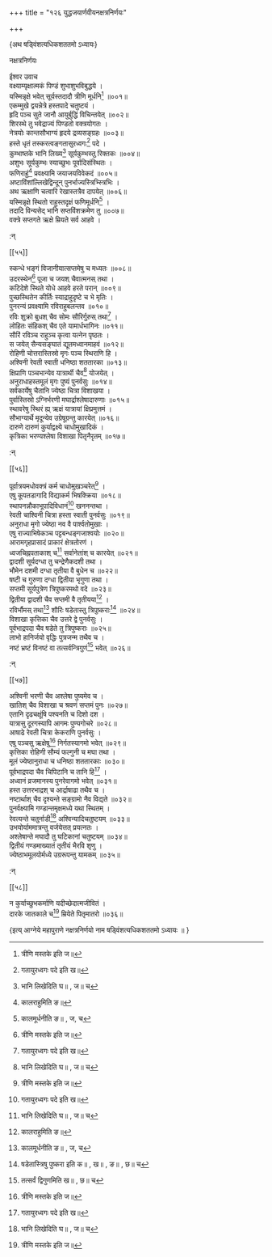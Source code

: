 +++
title = "१२६ युद्धजयार्णवीयनक्षत्रनिर्णयः"

+++

\{अथ षड्विंशत्यधिकशततमो ऽध्यायः\}

नक्षत्रनिर्णयः  
    
ईश्वर उवाच  
वक्ष्याम्यृक्षात्मकं पिण्डं शुभाशुभविबुद्धये   ।  
यस्मिन्नृक्षे भवेत् सूर्यस्तदादौ त्रीणि मूर्धनि[^१]   ॥००१॥  
एकम्मुखे द्वयन्नेत्रे हस्तपादे चतुष्टयं ।  
हृदि पञ्च सुते जानौ आयुर्बुद्धिं विचिन्तयेत् ॥००२॥  
शिरस्थे तु भवेद्राज्यं पिण्डतो वक्त्रयोगतः ।  
नेत्रयोः कान्तसौभाग्यं हृदये द्रव्यसङ्ग्रहः   ॥००३॥  
हस्ते धृतं तस्करत्वङ्गतासुरध्वगः[^२] पदे ।  
कुम्भाष्तके भानि लिख्य[^३] सूर्यकुम्भस्तु रिक्तकः   ॥००४॥  
अशुभः सूर्यकुम्भः स्याच्छुभः पूर्वादिसंस्थितः   ।  
फणिराहुं[^४] प्रवक्ष्यामि जयाजयविवेकदं ॥००५॥  
अष्टाविंशांल्लिखेद्विन्दून् पुनर्भाज्यस्त्रिभ्स्त्रिभिः   ।  
अथ ऋक्षाणि चत्वारि रेखास्तत्रैव दापयेत् ॥००६॥  
यस्मिन्नृक्षे स्थितो राहुस्तदृक्षं फणिमूर्धनि[^५]   ।  
तदादि विन्यसेद् भानि सप्तविंशक्रमेण तु ॥००७॥  
वक्त्रे सप्तगते ऋक्षे म्रियते सर्व आहवे ।  
    
:न्  
    
[^१]: त्रीणि मस्तके इति ज॥  
    
[^२]: गतायुरध्वगः पदे इति ख॥  
    
[^३]: भानि लिखेदिति घ॥ , ज॥ च  
    
[^४]: कालराहुमिति ङ॥  
    
[^५]: कालमूर्धनीति ङ॥ , ज, च  

[[५५]]
    
स्कन्धे भङ्गं विजानीयात्सप्तमेषु च मध्यतः   ॥००८॥  
उदरस्थेन[^१] पूजा च जयश् चैवात्मनस् तथा ।  
कटिदेशे स्थिते योधे आहवे हरते परान् ॥००९॥  
पुच्छस्थितेन कीर्तिः स्याद्राहुदृष्टे च भे मृतिः   ।  
पुनरन्यं प्रवक्ष्यामि रविराहुबलन्तव ॥०१०॥  
रविः शुक्रो बुधश् चैव सोमः सौरिर्गुरुस् तथा[^२]   ।  
लोहितः संहिकश् चैव एते यामार्धभागिनः ॥०११॥  
सौरिं रविञ्च राहुञ्च कृत्वा यत्नेन पृष्ठतः   ।  
स जयेत् सैन्यसङ्घातं द्यूतमध्वानमाहवं ॥०१२॥  
रोहिणी चोत्तरास्तिस्रो मृगः पञ्च स्थिराणि हि ।  
अश्विनी रेवती स्वाती धनिष्ठा शततारका ॥०१३॥  
क्षिप्राणि पञ्चभान्येव यात्रार्थी चैव[^३] योजयेत्   ।  
अनुराधाहस्तमूलं मृगः पुष्यं पुनर्वसुः   ॥०१४॥  
सर्वकार्येषु चैतानि ज्येष्ठा चित्रा विशाखया ।  
पुर्वास्तिस्रो ऽग्निर्भरणी मघार्द्राश्लेषादारुणाः   ॥०१५॥  
स्थावरेषु स्थिरं ह्य् ऋक्षं यात्रायां क्षिप्रमुत्तमं   ।  
सौभाग्यार्थे मृदून्येव उग्रेषूग्रन्तु कारयेत् ॥०१६॥  
दारुणे दारुणं कुर्याद्वक्ष्ये चाधोमुखादिकं   ।  
कृत्रिका भरण्यश्लेषा विशाखा पितृनैरृतम्   ॥०१७॥  
    
:न्  
    
[^१]: उदरस्थे चेति ख॥  
    
[^२]: कटिदेश इत्य् आदिः, सौरिर्गुरुस्तथेत्यन्तः पाठः घ॥ पुस्तके  
नास्ति  
    
[^३]: यात्राध्वनि चेति ख॥ , घ॥ च  

[[५६]]
    
पूर्वात्रयमधोवक्त्रं कर्म चाधोमुखञ्चरेत्[^१] ।  
एषु कूपतडागादि विद्याकर्म भिषक्क्रिया ॥०१८॥  
स्थापनन्नौकाभूपादिविधानं[^२] खननन्तथा ।  
रेवती चाश्विनी चित्रा हस्ता स्वाती पुनर्वसुः ॥०१९॥  
अनुराधा मृगो ज्येष्ठा नव वै पार्श्वतोमुखाः   ।  
एषु राज्याभिषेकञ्च पट्टबन्धङ्गजाश्वयोः   ॥०२०॥  
आरामगृहप्रासादं प्राकारं क्षेत्रतोरणं   ।  
ध्वजचिह्नपताकाश् च[^३] सर्वानेतांश् च कारयेत् ॥०२१॥  
द्वादशी सूर्यदग्धा तु चन्द्रेणैकदशी तथा ।  
भौमेन दशमी दग्धा तृतीया वै बुधेन च ॥०२२॥  
षष्टी च गुरुणा दग्धा द्वितीया भृगुणा तथा   ।  
सप्तमी सूर्यपुत्रेण त्रिपुष्करमथो वदे ॥०२३॥  
द्वितीया द्वादशी चैव सप्तमी वै तृतीयया[^४] ।  
रविर्भौमस् तथा[^५] शौरिः षडेतास्तु त्रिपुष्कराः[^६]   ॥०२४॥  
विशाखा कृत्तिका चैव उत्तरे द्वे पुनर्वसुः ।  
पूर्वभाद्रपदा चैव षडेते तु त्रिपुष्कराः ॥०२५॥  
लाभो हानिर्जयो वृद्धिः पुत्रजन्म तथैव च ।  
नष्टं भ्रष्टं विनष्टं वा तत्सर्वन्त्रिगुणं[^७] भवेत्   ॥०२६॥  
    
:न्  
    
[^१]: चाधोमुखं भवेदिति ख॥  
    
[^२]: नौकाद्यूतादिविधानमिति ग॥ , घ॥ , ङ॥ च  
    
[^३]: वज्रचिह्नपताकाश्चेति झ॥  
    
[^४]: तृतीयकेति ङ॥ , ज॥ च  
    
[^५]: गुरुर्भौमस्तथेति क॥ , ग॥ , घ॥ , ङ॥ च  
    
[^६]: षडेतास्त्रिषु पुष्करा इति क॥ , ख॥ , ङ॥ , छ॥ च  
    
[^७]: तत्सर्वं द्विगुणमिति ख॥ , छ॥ च  

[[५७]]
    
अश्विनी भरणी चैव अश्लेषा पुष्यमेव च ।  
खातिश् चैव विशाखा च श्रवणं सप्तमं पुनः   ॥०२७॥  
एतानि दृढचक्षूंषि पश्यनति च दिशो दश   ।  
यात्रासु दूरगस्यापि आगमः पुण्यगोचरे ॥०२८॥  
आषाढे रेवती चित्रा केकराणि पुनर्वसुः ।  
एषु पञ्चसु ऋक्षेषु[^१] निर्गतस्यागमो भवेत् ॥०२९॥  
कृत्तिका रोहिणी सौम्यं फल्गुनी च मघा तथा   ।  
मूलं ज्येष्ठानुराधा च धनिष्ठा शततारकाः   ॥०३०॥  
पूर्वभाद्रपदा चैव चिपिटानि च तानि हि[^२] ।  
अध्वानं व्रजमानस्य पुनरेवागमो भवेत् ॥०३१॥  
हस्त उत्तरभाद्रश् च आर्द्राषाढा तथैव च ।  
नष्टार्थाश् चैव दृश्यन्ते सङ्ग्रामो नैव विद्यते   ॥०३२॥  
पुनर्वक्ष्यामि गण्डान्तमृक्षमध्ये यथा स्थितम्   ।  
रेवत्यन्ते चतुर्नाडी[^३] अश्विन्यादिचतुष्टयम् ॥०३३॥  
उभयोर्याममात्रन्तु वर्जयेत्तत् प्रयत्नतः ।  
अश्लेषान्ते मघादौ तु घटिकानां चतुष्टयम्   ॥०३४॥  
द्वितीयं गण्डमाख्यातं तृतीयं भैरवि शृणु   ।  
ज्येष्ठाभमूलयोर्मध्ये उग्ररूपन्तु यामकम् ॥०३५॥  
    
:न्  
    
[^१]: केकरेषु च ऋक्षेषु इति छ॥  
    
[^२]: चिपिटानि च भानि हि इति क॥ , छ॥ च  
    
[^३]: रेवत्यन्ते चतुष्कन्तु इति ख॥ , ग॥ , घ॥ , ङ॥ , छ॥ , ज॥ च  

[[५८]]
    
न कुर्याच्छुभकर्माणि यदीच्छेदात्मजीवितं ।  
दारके जातकाले च[^१] म्रियेते पितृमातरो ॥०३६॥  
    
\{इत्य् आग्नेये महापुराणे नक्षत्रनिर्णयो नाम षड्विंशत्यधिकशततमो ऽध्यायः ॥  }
    